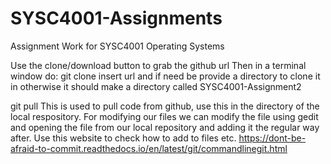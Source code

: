 # SYSC4001-Assignments
Assignment Work for SYSC4001 Operating Systems

Use the clone/download button to grab the github url
Then in a terminal window do: git clone insert url and if need be provide a directory to clone it in otherwise it should make a 
directory called SYSC4001-Assignment2

git pull    This is used to pull code from github, use this in the directory of the local respository.
For modifying our files we can modify the file using gedit and opening the file from our local repository and 
adding it the regular way after. 
Use this website to check how to add to files etc. 
https://dont-be-afraid-to-commit.readthedocs.io/en/latest/git/commandlinegit.html


